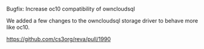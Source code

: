 Bugfix: Increase oc10 compatibility of owncloudsql

We added a few changes to the owncloudsql storage driver to behave more like oc10.

https://github.com/cs3org/reva/pull/1990
